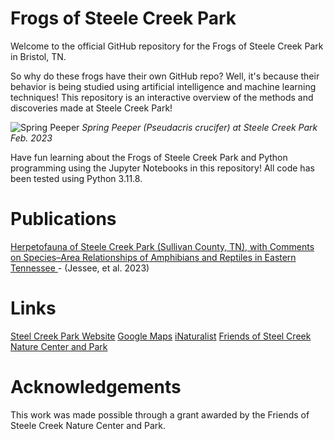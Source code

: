 # Frogs of Steele Creek Park

Welcome to the official GitHub repository for the Frogs of Steele Creek Park in Bristol, TN.

So why do these frogs have their own GitHub repo? Well, it's because their behavior is being studied using artificial intelligence and machine learning techniques! This repository is an interactive overview of the methods and discoveries made at Steele Creek Park! 

![Spring Peeper](data/images/spring-peeper.jpg)
<i>Spring Peeper (Pseudacris crucifer) at Steele Creek Park Feb. 2023</i>

Have fun learning about the Frogs of Steele Creek Park and Python programming using the Jupyter Notebooks in this repository! All code has been tested using Python 3.11.8.

# Publications
<a href="https://bioone.org/journals/southeastern-naturalist/volume-21/issue-1/058.021.0110/Herpetofauna-of-Steele-Creek-Park-Sullivan-County-TN-with-Comments/10.1656/058.021.0110.short">Herpetofauna of Steele Creek Park (Sullivan County, TN), with Comments on Species–Area Relationships of Amphibians and Reptiles in Eastern Tennessee </a> - (Jessee, et al. 2023)

# Links
<a href="https://www.bristoltn.org/166/Steele-Creek-Park">Steel Creek Park Website</a>
<a href="https://maps.app.goo.gl/NuSGCce9vAFTKjiq6">Google Maps</a>
<a href="https://www.inaturalist.org/places/130630">iNaturalist</a>
<a href="https://www.friendsofsteelecreek.org/">Friends of Steel Creek Nature Center and Park</a>


# Acknowledgements
This work was made possible through a grant awarded by the Friends of Steele Creek Nature Center and Park. 
